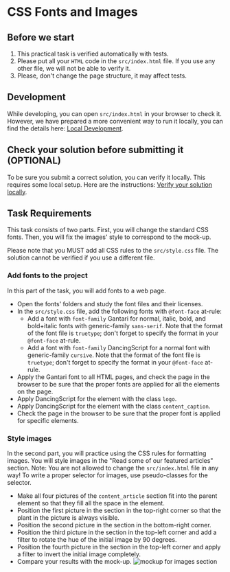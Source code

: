# CSS Fonts and Images

## Before we start

1.	This practical task is verified automatically with tests.
2.	Please put all your `HTML` code in the `src/index.html` file. If you use any other file, we will not be able to verify it.
3. Please, don't change the page structure, it may affect tests.

## Development

While developing, you can open `src/index.html` in your browser to check it. However, we have prepared a more convenient way to run it locally, you can find the details here: [Local Development](https://gitlab.com/gap-bs-front-end-autocode-documents/autocode-documents/-/blob/main/docs/LocalDevelopment.md).

## Check your solution before submitting it (OPTIONAL)

To be sure you submit a correct solution, you can verify it locally. This requires some local setup. Here are the instructions: [Verify your solution locally](https://gitlab.com/gap-bs-front-end-autocode-documents/autocode-documents/-/blob/main/docs/VerifySolutionLocally.md).

## Task Requirements

This task consists of two parts. First, you will change the standard CSS fonts. Then, you will fix the images' style to correspond to the mock-up.

Please note that you MUST add all CSS rules to the `src/style.css` file. The solution cannot be verified if you use a different file.

### Add fonts to the project
In this part of the task, you will add fonts to a web page. 
- Open the fonts' folders and study the font files and their licenses.
- In the `src/style.css` file, add the following fonts with `@font-face` at-rule:
    - Add a font with `font-family` Gantari for normal, italic, bold, and bold+italic fonts with generic-family `sans-serif`. Note that the format of the font file is `truetype`; don't forget to specify the format in your `@font-face` at-rule.
    - Add a font with `font-family` DancingScript for a normal font with generic-family `cursive`. Note that the format of the font file is `truetype`; don't forget to specify the format in your `@font-face` at-rule.
- Apply the Gantari font to all HTML pages, and check the page in the browser to be sure that the proper fonts are applied for all the elements on the page.
- Apply DancingScript for the element with the class `logo`.
- Apply DancingScript for the element with the class `content_caption`.
- Check the page in the browser to be sure that the proper font is applied for specific elements.


### Style images
In the second part, you will practice using the CSS rules for formatting images. You will style images in the "Read some of our featured articles" section. Note: You are not allowed to change the `src/index.html` file in any way! To write a proper selector for images, use pseudo-classes for the selector.
- Make all four pictures of the `content_article` section fit into the parent element so that they fill all the space in the element.
- Position the first picture in the section in the top-right corner so that the plant in the picture is always visible.
- Position the second picture in the section in the bottom-right corner.
- Position the third picture in the section in the top-left corner and add a filter to rotate the hue of the initial image by 90 degrees.
- Position the fourth picture in the section in the top-left corner and apply a filter to invert the initial image completely.
- Compare your results with the mock-up.
![mockup for images section](https://gitlab.com/gap-bs-front-end-autocode-documents/autocode-documents/-/raw/main/CSS%20Fonts%20and%20Images/images/result.PNG)

